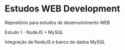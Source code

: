 # Estudos WEB Development
Repositório para estudos de desenvolvimento WEB

Estudo 1 - NodeJS + MySQL

Integração de NodeJS e banco de dados MySQL
